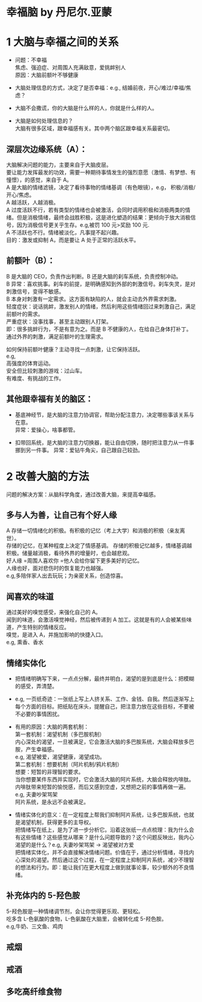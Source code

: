 # 幸福脑 by 丹尼尔.亚蒙

# 1 大脑与幸福之间的关系

- 问题：不幸福  
  焦虑、强迫症、对周围人充满敌意，爱挑衅别人  
  原因：大脑前额叶不够健康

- 大脑处理信息的方式，决定了是否幸福：e.g., 结婚前夜，开心/难过/幸福/焦虑？
- 大脑不会撒谎，你的大脑是什么样的人，你就是什么样的人。
- 大脑是如何处理信息的？  
  大脑有很多区域，跟幸福感有关。其中两个脑区跟幸福关系最密切。

## 深层次边缘系统（A）：

大脑解决问题的能力，主要来自于大脑皮层。  
要让能力发挥最发的功效，需要一种期待事情发生的强烈意愿（激情、有梦想、有憧憬），的感觉，来自于 A。  
A 是大脑的情绪滤镜，决定了看待事物的情绪基调（有色眼镜），e.g， 积极/消极/开心/焦虑。  
A 越活跃，人越消极。  
A 过度活跃不行，若有类型的情绪也会被激活，会同时调用积极和消极两类的情绪。但是消极情绪，最终会战胜积极，这是进化塑造的结果：更倾向于放大消极信号，因为消极信号更关乎生存。e.g,被罚 100 元>奖励 100 元.  
A 不活跃也不行。情绪被淡化，凡事提不起兴趣。  
目的：激发或抑制 A，而是要让 A 处于正常的活跃水平。

## 前额叶（B）：

B 是大脑的 CEO，负责作出判断。B 还是大脑的刹车系统，负责控制冲动。  
B 异常：喜欢挑事。刹车的前提，是明确感知到外部的刺激信号。刹车失灵，是对刺激信号，变得不敏感。  
B 本身对刺激有一定需求。这方面有缺陷的人，就会主动去外界需求刺激。  
轻度症状：说话挑衅，激发别人的情绪，然后利用这些情绪回过来刺激自己，满足前额叶的需求。  
严重症状：没事找事，甚至主动跟别人打架。  
即：很多挑衅行为，不是有意为之。而是 B 不健康的人，在给自己身体打补丁。通过外界的刺激，满足前额叶的生理需求。

如何保持前额叶健康？主动寻找一点刺激，让它保持活跃。  
e.g,  
高强度的体育运动。  
安全但比较刺激的游戏：过山车。  
有难度、有挑战的工作。

## 其他跟幸福有关的脑区：

- 基底神经节，是大脑的注意力协调官，帮助分配注意力，决定哪些事该关系与在意。  
  异常：爱操心，啥事都管。

- 扣带回系统，是大脑的注意力切换器，能让自由切换，随时把注意力从一件事挪到另一件事。
  异常：爱钻牛角尖，自己跟自己较劲。

# 2 改善大脑的方法

问题的解决方案：从脑科学角度，通过改善大脑，来提高幸福感。

## 多与人为善，让自己有个好人缘

A 存储一切情绪化的积极。有积极的记忆（考上大学）和消极的积极（亲友离世）。  
存储的记忆，在某种程度上决定了情感基调。 存储的积极记忆越多，情绪基调越积极。储量越消极，看待外界的增量时，也会越悲观。  
好人缘 =周围人喜欢你 =他人会给你留下更多美好的记忆。  
人缘也好，面对悲伤时的恢复能力也越强。  
e.g,多陪伴家人出去玩玩；为亲密关系，创造惊喜。

## 闻喜欢的味道

通过美好的嗅觉感受，来强化自己的 A。  
闻到的味道，会激活嗅觉神经，然后被传递到 A 加工。这就是有的人会被某些味道，产生特别的情绪反应。  
嗅觉，是进入 A，并施加影响的快捷入口。  
e.g, 熏香、香水

## 情绪实体化

- 把情绪明确写下来，一点点分解，最终并明白，渴望的是到底是什么：把模糊的感受，弄清楚。
- e.g, 一页纸奇迹：一张纸上写上人挤关系、工作、金钱、自我。然后逐渐写上每个方面的目标。把纸贴在床头，提醒自己，把注意力放在这些目标，不要被不必要的事情困扰。

- 有用的原因：大脑的两套机制：  
  第一套机制：渴望机制（多巴胺机制）  
  内心深处的渴望，一旦被满足，它会激活大脑的多巴胺系统，大脑会释放多巴胺，产生幸福感。  
  e.g, 渴望被爱，渴望健康，渴望成功。  
  第二套机制：想要机制（阿片机制/鸦片机制）  
  想要：短暂的非理智的要求。  
  当你想要某件东西并实现时，它会激活大脑的阿片系统，大脑会释放内啡肽。内啡肽带来短暂的愉悦感，而后又感到空虚，又想把之前的事情再做一遍。e.g, 夫妻吵架骂架  
  阿片系统，是永远不会被满足。
- 情绪实体化的意义：在一定程度上帮我们抑制阿片系统，让多巴胺系统，也就是渴望机制，获得更多的主导权。  
  把情绪写在纸上，是为了进一步分析它。沿着这张纸一点点梳理：我为什么会有这些情绪？这些感觉从哪来？是什么问题导致的？这个问题反映出，我内心渴望的是什么？e.g, 夫妻吵架骂架 -> 渴望被对方爱  
  把情绪实体化，并不会直接解决情绪问题。价值在于，通过分析情绪，寻找内心深处的渴望。然后通过这个过程，在一定程度上抑制阿片系统，减少不理智的想法和行为。即：能让我们在更大程度上做到就事论事，较少额外的不良情绪。

## 补充体内的 5-羟色胺

5-羟色胺是一种情绪调节剂，会让你觉得更乐观、更轻松。  
吃多含 L-色氨酸的食物，L-色氨酸在大脑里，会被转化成 5-羟色胺。  
e.g,牛奶、三文鱼、鸡肉

## 戒烟

## 戒酒

## 多吃高纤维食物
